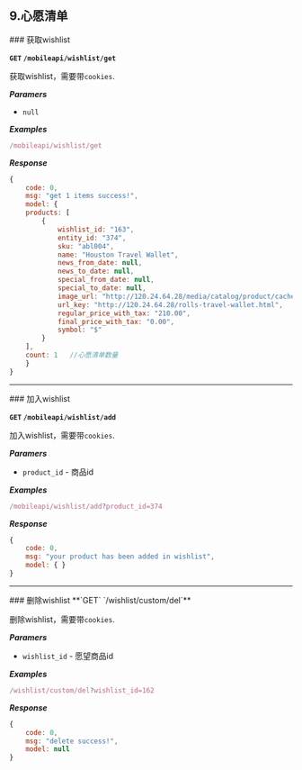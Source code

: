 ## 9.心愿清单

<a name="getWishlist" />
### 获取wishlist

**`GET` `/mobileapi/wishlist/get`**

获取wishlist，需要带`cookies`.

**_Paramers_**

* `null`

**_Examples_**

```js
/mobileapi/wishlist/get
```

**_Response_**

```js
{
    code: 0,
    msg: "get 1 items success!",
    model: {
    products: [
        {
            wishlist_id: "163",
            entity_id: "374",
            sku: "abl004",
            name: "Houston Travel Wallet",
            news_from_date: null,
            news_to_date: null,
            special_from_date: null,
            special_to_date: null,
            image_url: "http://120.24.64.28/media/catalog/product/cache/1/image/265x/9df78eab33525d08d6e5fb8d27136e95/a/b/abl004a_1.jpg",
            url_key: "http://120.24.64.28/rolls-travel-wallet.html",
            regular_price_with_tax: "210.00",
            final_price_with_tax: "0.00",
            symbol: "$"
        }
    ],
    count: 1   //心愿清单数量
    }
}
```

---------------------------------------

<a name="addWishlist" />
### 加入wishlist

**`GET` `/mobileapi/wishlist/add`**

加入wishlist，需要带`cookies`.

**_Paramers_**

* `product_id` - 商品id

**_Examples_**

```js
/mobileapi/wishlist/add?product_id=374
```

**_Response_**

```js
{
    code: 0,
    msg: "your product has been added in wishlist",
    model: { }
}
```

---------------------------------------

<a name="removeWishlist" />
### 删除wishlist
**`GET` `/wishlist/custom/del`**

删除wishlist，需要带`cookies`.

**_Paramers_**

* `wishlist_id` - 愿望商品id

**_Examples_**

```js
/wishlist/custom/del?wishlist_id=162
```

**_Response_**

```js
{
    code: 0,
    msg: "delete success!",
    model: null
}
```